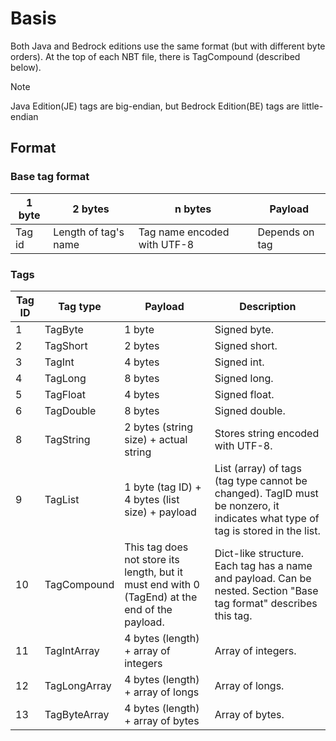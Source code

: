 # Basis
Both Java and Bedrock editions use the same format (but with different byte orders). At the top of each NBT file, there is TagCompound (described below).

> [!NOTE]
> Java Edition(JE) tags are big-endian, but Bedrock Edition(BE) tags are little-endian

## Format
### Base tag format 
| 1 byte | 2 bytes | n bytes | Payload |  
|---|---|---|---|
| Tag id | Length of tag's name | Tag name encoded with UTF-8 | Depends on tag |  

### Tags
| Tag ID | Tag type | Payload | Description |  
|---|---|---|---|
| 1 | TagByte | 1 byte | Signed byte. |  
| 2 | TagShort | 2 bytes | Signed short. |  
| 3 | TagInt | 4 bytes | Signed int. |  
| 4 | TagLong | 8 bytes | Signed long. |  
| 5 | TagFloat | 4 bytes | Signed float. |  
| 6 | TagDouble | 8 bytes | Signed double. |  
| 8 | TagString | 2 bytes (string size) + actual string | Stores string encoded with UTF-8. |  
| 9 | TagList | 1 byte (tag ID) + 4 bytes (list size) + payload | List (array) of tags (tag type cannot be changed). TagID must be nonzero, it indicates what type of tag is stored in the list. |  
| 10 | TagCompound | This tag does not store its length, but it must end with 0 (TagEnd) at the end of the payload. | Dict-like structure. Each tag has a name and payload. Can be nested. Section "Base tag format" describes this tag. |  
| 11 | TagIntArray | 4 bytes (length) + array of integers | Array of integers. |
| 12 | TagLongArray | 4 bytes (length) + array of longs | Array of longs. |  
| 13 | TagByteArray | 4 bytes (length) + array of bytes | Array of bytes. |  
